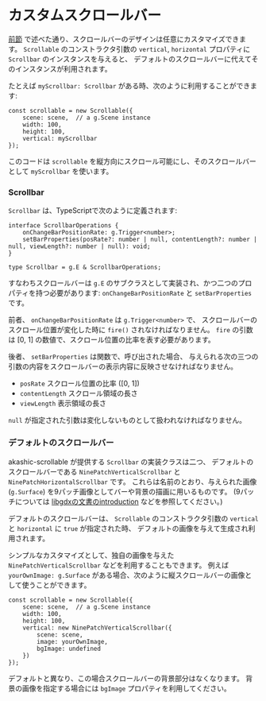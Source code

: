 # カスタムスクロールバー

[前節][opts] で述べた通り、スクロールバーのデザインは任意にカスタマイズできます。
`Scrollable` のコンストラクタ引数の `vertical`, `horizontal` プロパティに `Scrollbar` のインスタンスを与えると、
デフォルトのスクロールバーに代えてそのインスタンスが利用されます。

たとえば `myScrollbar: Scrollbar` がある時、次のように利用することができます:

```
const scrollable = new Scrollable({
	scene: scene,  // a g.Scene instance
	width: 100,
	height: 100,
	vertical: myScrollbar
});
```

このコードは `scrollable` を縦方向にスクロール可能にし、そのスクロールバーとして `myScrollbar` を使います。

### Scrollbar

`Scrollbar` は、TypeScriptで次のように定義されます:

```
interface ScrollbarOperations {
	onChangeBarPositionRate: g.Trigger<number>;
	setBarProperties(posRate?: number | null, contentLength?: number | null, viewLength?: number | null): void;
}

type Scrollbar = g.E & ScrollbarOperations;
```

すなわちスクロールバーは `g.E` のサブクラスとして実装され、かつ二つのプロパティを持つ必要があります:
`onChangeBarPositionRate` と `setBarProperties` です。

前者、 `onChangeBarPositionRate` は `g.Trigger<number>` で、
スクロールバーのスクロール位置が変化した時に `fire()` されなければなりません。
`fire` の引数は [0, 1] の数値で、スクロール位置の比率を表す必要があります。

後者、 `setBarProperties` は関数で、呼び出された場合、
与えられる次の三つの引数の内容をスクロールバーの表示内容に反映させなければなりません。

 * `posRate` スクロール位置の比率 ([0, 1])
 * `contentLength` スクロール領域の長さ
 * `viewLength` 表示領域の長さ

`null` が指定された引数は変化しないものとして扱われなければなりません。

### デフォルトのスクロールバー

akashic-scrollable が提供する `Scrollbar` の実装クラスは二つ、
デフォルトのスクロールバーである `NinePatchVerticalScrollbar` と `NinePatchHorizontalScrollbar` です。
これらは名前のとおり、与えられた画像 (`g.Surface`) を9パッチ画像としてバーや背景の描画に用いるものです。
(9パッチについては [libgdxの文書のintroduction][9patch] などを参照してください。)

デフォルトのスクロールバーは、 `Scrollable` のコンストラクタ引数の `vertical` と `horizontal` に `true` が指定された時、
デフォルトの画像を与えて生成され利用されます。

シンプルなカスタマイズとして、独自の画像を与えた `NinePatchVerticalScrollbar` などを利用することもできます。
例えば `yourOwnImage: g.Surface` がある場合、次のように縦スクロールバーの画像として使うことができます。

```
const scrollable = new Scrollable({
	scene: scene,  // a g.Scene instance
	width: 100,
	height: 100,
	vertical: new NinePatchVerticalScrollbar({
		scene: scene,
		image: yourOwnImage,
		bgImage: undefined
	})
});
```

デフォルトと異なり、この場合スクロールバーの背景部分はなくなります。
背景の画像を指定する場合には `bgImage` プロパティを利用してください。

[opts]: ./options.md
[9patch]: https://github.com/libgdx/libgdx/wiki/Ninepatches


